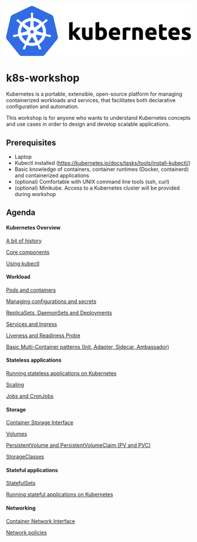 <img src="images/kubernetes.png" alt="Kubernetes" style="zoom:50%;" />

# k8s-workshop

Kubernetes is a portable, extensible, open-source platform for managing containerized workloads and services, that facilitates both declarative configuration and automation.

This workshop is for anyone who wants to understand Kubernetes concepts and use cases in order to design and develop scalable applications.



## Prerequisites

- Laptop
- Kubectl installed (https://kubernetes.io/docs/tasks/tools/install-kubectl/)
- Basic knowledge of containers, container runtimes (Docker, containerd) and containerized applications
- (optional) Comfortable with UNIX command line tools (ssh, curl)
- (optional) Minikube. Access to a Kubernetes cluster will be provided during workshop



## Agenda

#### Kubernetes Overview

[A bit of history](./01-Overview/01-History.md)

[Core components](./01-Overview/02-Core.md)

[Using kubectl](./01-Overview/03-kubectl.md)

#### Workload

[Pods and containers](./02-Workload/01-Pods.md)

[Managing configurations and secrets](./02-Workload/02-ConfigMap.md)

[ReplicaSets, DaemonSets and Deployments](./02-Workload/03-Deployments.md)

[Services and Ingress](./02-Workload/04-Services.md)

[Liveness and Readiness Probe](./02-Workload/05-Probes.md)

[Basic Multi-Container patterns (Init, Adapter, Sidecar, Ambassador)](./02-Workload/06-Patterns.md)

#### Stateless applications

[Running stateless applications on Kubernetes](./03-Stateless/01-App.md)

[Scaling](./03-Stateless/02-Scaling.md)

[Jobs and CronJobs](./03-Stateless/03-Jobs.md)

#### Storage

[Container Storage Interface](./04-Storage/01-CSI.md)

[Volumes](./04-Storage/02-Volumes.md)

[PersistentVolume and PersistentVolumeClaim (PV and PVC)](./04-Storage/03-PVC.md)

[StorageClasses](./04-Storage/04-StorageClass.md)

#### Stateful applications

[StatefulSets](./05-Stateful/05-StatefulSets.md)

[Running stateful applications on Kubernetes](./05-Stateful/02-App.md)

#### Networking

[Container Network Interface](./06-Networking/01-CNI.md)

[Network policies](./06-Networking/02-Policies.md)